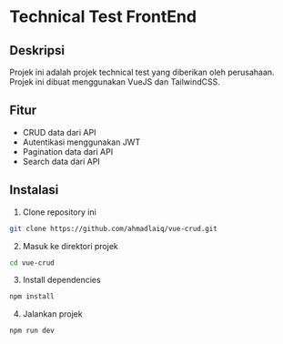 <!-- buatkan saya readme tentang projek technical test vuejs -->
# Technical Test FrontEnd

## Deskripsi
Projek ini adalah projek technical test yang diberikan oleh perusahaan. Projek ini dibuat menggunakan VueJS dan TailwindCSS.

## Fitur
- CRUD data dari API
- Autentikasi menggunakan JWT
- Pagination data dari API
- Search data dari API

## Instalasi
1. Clone repository ini
```bash
git clone https://github.com/ahmadlaiq/vue-crud.git
```
2. Masuk ke direktori projek
```bash
cd vue-crud
```
3. Install dependencies
```bash
npm install
```
4. Jalankan projek
```bash
npm run dev
```
